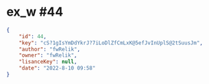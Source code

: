 
# ex_w #44
                
```JSON
{
    "id": 44,
    "key": "cS?1gIsYmDdYkrJ?7iLoDlZfCmLxK@5efJvInUplS@2tSuusJm",
    "author": "fwRelik",
    "owner": "fwRelik",
    "lisanceKey": null,
    "date": "2022-8-10 09:58"
}
```
